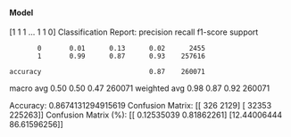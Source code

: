 #### Model
[1 1 1 ... 1 1 0]
Classification Report:
              precision    recall  f1-score   support

           0       0.01      0.13      0.02      2455
           1       0.99      0.87      0.93    257616

    accuracy                           0.87    260071
   macro avg       0.50      0.50      0.47    260071
weighted avg       0.98      0.87      0.92    260071

Accuracy: 0.8674131294915619
Confusion Matrix:
[[   326   2129]
 [ 32353 225263]]
Confusion Matrix (%):
[[ 0.12535039  0.81862261]
 [12.44006444 86.61596256]]
